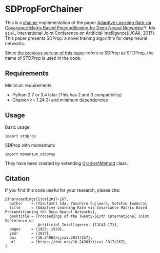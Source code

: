 # SDPropForChainer
This is a [chainer](http://chainer.org/) implementation of the paper [Adaptive Learning Rate via Covariance Matrix Based Preconditioning for Deep Neural Networks](https://www.ijcai.org/proceedings/2017/0267.pdf)(Y. Ida et al., International Joint Conference on Artificial Intelligence(IJCAI), 2017).
This paper presents SDProp: a novel training algorithm for deep neural networks.

Since [the previous version of this paper](https://arxiv.org/abs/1605.09593) refers to SDProp as STDProp, the name of STDProp is used in the code.

## Requirements
Minimum requirements:

- Python 2.7 or 3.4 later (This has 2 and 3 compatibility)
- Chainer(<= 1.24.0) and minimum dependencies

## Usage
Basic usage:
```
import stdprop
```

SDProp with momentum:
```
import momentum_stdprop
```

They have been created by extending [GradientMethod](http://docs.chainer.org/en/stable/_modules/chainer/optimizer.html#GradientMethod) class.

## Citation
If you find this code useful for your research, please cite:
```
@inproceedings{ijcai2017-267,
  author    = {Yasutoshi Ida, Yasuhiro Fujiwara, Sotetsu Iwamura},
  title     = {Adaptive Learning Rate via Covariance Matrix Based Preconditioning for Deep Neural Networks},
  booktitle = {Proceedings of the Twenty-Sixth International Joint Conference on
               Artificial Intelligence, {IJCAI-17}},
  pages     = {1923--1929},
  year      = {2017},
  doi       = {10.24963/ijcai.2017/267},
  url       = {https://doi.org/10.24963/ijcai.2017/267},
}
```
